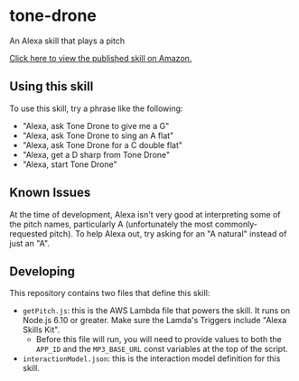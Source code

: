 # tone-drone
An Alexa skill that plays a pitch

[Click here to view the published skill on Amazon.](https://www.amazon.com/Nathan-Friend-Consulting-LLC-Drone/dp/B074M1XLNC/ref=sr_1_1?s=digital-skills&ie=UTF8&qid=1502489976&sr=1-1&keywords=tone+drone)

## Using this skill

To use this skill, try a phrase like the following:

- "Alexa, ask Tone Drone to give me a G"
- "Alexa, ask Tone Drone to sing an A flat"
- "Alexa, ask Tone Drone for a C double flat"
- "Alexa, get a D sharp from Tone Drone"
- "Alexa, start Tone Drone"

## Known Issues

At the time of development, Alexa isn't very good at interpreting some of the pitch names, particularly A (unfortunately the most commonly-requested pitch).  To help Alexa out, try asking for an "A natural" instead of just an "A".

## Developing

This repository contains two files that define this skill:

- `getPitch.js`: this is the AWS Lambda file that powers the skill.  It runs on Node.js 6.10 or greater.  Make sure the Lamda's Triggers include "Alexa Skills Kit".
  - Before this file will run, you will need to provide values to both the `APP_ID` and the `MP3_BASE_URL` const variables at the top of the script.
- `interactionModel.json`: this is the interaction model definition for this skill.
